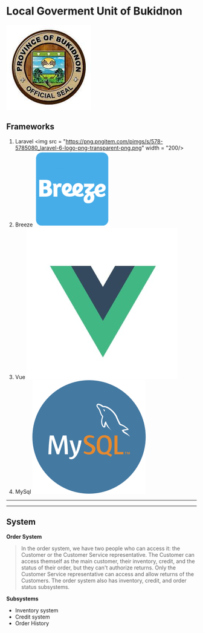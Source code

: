 # Local Goverment Unit of Bukidnon
![Alt text](https://github.com/DosTheFarmer/-itelective3-web/blob/main/LGU%20Logo.jpg)

## Frameworks
1. Laravel <img src = "https://png.pngitem.com/pimgs/s/578-5785080_laravel-6-logo-png-transparent-png.png" width = "200/>
2. Breeze ![Alt text width = "100"](https://github.com/DosTheFarmer/-itelective3-web/blob/main/Breeze.png)
3. Vue ![Alt text width = "100"](https://github.com/DosTheFarmer/-itelective3-web/blob/main/Vue.jpg)
4. MySql ![Alt text width = "100"](https://github.com/DosTheFarmer/-itelective3-web/blob/main/MySqL.png)
---
---
## System
__Order System__
> In the order system, we have two people who can access it: the Customer or the Customer Service representative. The Customer can access themself as the main customer, their inventory, credit, and the status of their order, but they can't authorize returns. Only the Customer Service representative can access and allow returns of the Customers. The order system also has inventory, credit, and order status subsystems.

**Subsystems**
* Inventory system
* Credit system
* Order History
